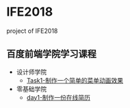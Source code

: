 # IFE2018
project of IFE2018
## 百度前端学院学习课程
- 设计师学院
  - [Task1-制作一个简单的菜单动画效果](https://tyanbiao.github.io/IFE2018/设计师学院/task1.html)
- 零基础学院
  - [day1-制作一份在线简历](https;//)
